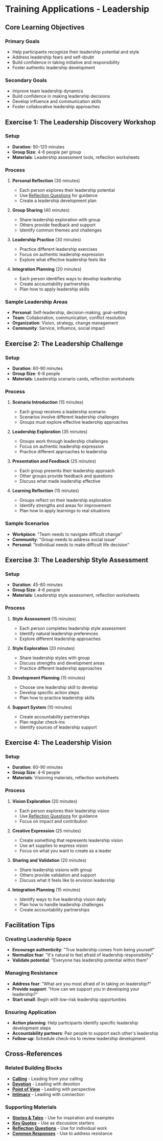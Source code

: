 # Training Applications - Leadership

## Core Learning Objectives

### Primary Goals
- Help participants recognize their leadership potential and style
- Address leadership fears and self-doubt
- Build confidence in taking initiative and responsibility
- Foster authentic leadership development

### Secondary Goals
- Improve team leadership dynamics
- Build confidence in making leadership decisions
- Develop influence and communication skills
- Foster collaborative leadership approaches

## Exercise 1: The Leadership Discovery Workshop

### Setup
- **Duration**: 90-120 minutes
- **Group Size**: 4-6 people per group
- **Materials**: Leadership assessment tools, reflection worksheets

### Process
1. **Personal Reflection** (30 minutes)
   - Each person explores their leadership potential
   - Use [Reflection Questions](reflection-questions.md) for guidance
   - Create a leadership development plan

2. **Group Sharing** (40 minutes)
   - Share leadership exploration with group
   - Others provide feedback and support
   - Identify common themes and challenges

3. **Leadership Practice** (30 minutes)
   - Practice different leadership exercises
   - Focus on authentic leadership expression
   - Explore what effective leadership feels like

4. **Integration Planning** (20 minutes)
   - Each person identifies ways to develop leadership
   - Create accountability partnerships
   - Plan how to apply leadership skills

### Sample Leadership Areas
- **Personal**: Self-leadership, decision-making, goal-setting
- **Team**: Collaboration, communication, conflict resolution
- **Organization**: Vision, strategy, change management
- **Community**: Service, influence, social impact

## Exercise 2: The Leadership Challenge

### Setup
- **Duration**: 60-90 minutes
- **Group Size**: 6-8 people
- **Materials**: Leadership scenario cards, reflection worksheets

### Process
1. **Scenario Introduction** (15 minutes)
   - Each group receives a leadership scenario
   - Scenarios involve different leadership challenges
   - Groups must explore effective leadership approaches

2. **Leadership Exploration** (35 minutes)
   - Groups work through leadership challenges
   - Focus on authentic leadership expression
   - Practice different approaches to leadership

3. **Presentation and Feedback** (25 minutes)
   - Each group presents their leadership approach
   - Other groups provide feedback and questions
   - Discuss what made leadership effective

4. **Learning Reflection** (15 minutes)
   - Groups reflect on their leadership exploration
   - Identify strengths and areas for improvement
   - Plan how to apply learnings to real situations

### Sample Scenarios
- **Workplace**: "Team needs to navigate difficult change"
- **Community**: "Group needs to address social issue"
- **Personal**: "Individual needs to make difficult life decision"

## Exercise 3: The Leadership Style Assessment

### Setup
- **Duration**: 45-60 minutes
- **Group Size**: 4-6 people
- **Materials**: Leadership style assessment, reflection worksheets

### Process
1. **Style Assessment** (15 minutes)
   - Each person completes leadership style assessment
   - Identify natural leadership preferences
   - Explore different leadership approaches

2. **Style Exploration** (20 minutes)
   - Share leadership styles with group
   - Discuss strengths and development areas
   - Practice different leadership approaches

3. **Development Planning** (15 minutes)
   - Choose one leadership skill to develop
   - Develop specific action steps
   - Plan how to practice leadership skills

4. **Support System** (10 minutes)
   - Create accountability partnerships
   - Plan regular check-ins
   - Identify sources of leadership support

## Exercise 4: The Leadership Vision

### Setup
- **Duration**: 60-90 minutes
- **Group Size**: 4-6 people
- **Materials**: Visioning materials, reflection worksheets

### Process
1. **Vision Exploration** (20 minutes)
   - Each person explores their leadership vision
   - Use [Reflection Questions](reflection-questions.md) for guidance
   - Focus on impact and contribution

2. **Creative Expression** (25 minutes)
   - Create something that represents leadership vision
   - Use art supplies to express vision
   - Focus on what you want to create as a leader

3. **Sharing and Validation** (20 minutes)
   - Share leadership visions with group
   - Others provide validation and support
   - Discuss what it feels like to envision leadership

4. **Integration Planning** (15 minutes)
   - Identify ways to live leadership vision daily
   - Plan how to handle leadership challenges
   - Create accountability partnerships

## Facilitation Tips

### Creating Leadership Space
- **Encourage authenticity**: "True leadership comes from being yourself"
- **Normalize fear**: "It's natural to feel afraid of leadership responsibility"
- **Validate potential**: "Everyone has leadership potential within them"

### Managing Resistance
- **Address fear**: "What are you most afraid of in taking on leadership?"
- **Provide support**: "How can we support you in developing your leadership?"
- **Start small**: Begin with low-risk leadership opportunities

### Ensuring Application
- **Action planning**: Help participants identify specific leadership development steps
- **Accountability partners**: Pair people to support each other's leadership
- **Follow-up**: Schedule check-ins to review leadership development

## Cross-References

### Related Building Blocks
- **[Calling](../calling/README.md)** - Leading from your calling
- **[Devotion](../devotion/README.md)** - Leading with devotion
- **[Point of View](../point-of-view/README.md)** - Leading with perspective
- **[Intimacy](../intimacy/README.md)** - Leading with connection

### Supporting Materials
- **[Stories & Tales](stories-tales.md)** - Use for inspiration and examples
- **[Key Quotes](key-quotes.md)** - Use as discussion starters
- **[Reflection Questions](reflection-questions.md)** - Use for individual work
- **[Common Responses](common-responses.md)** - Use to address resistance
